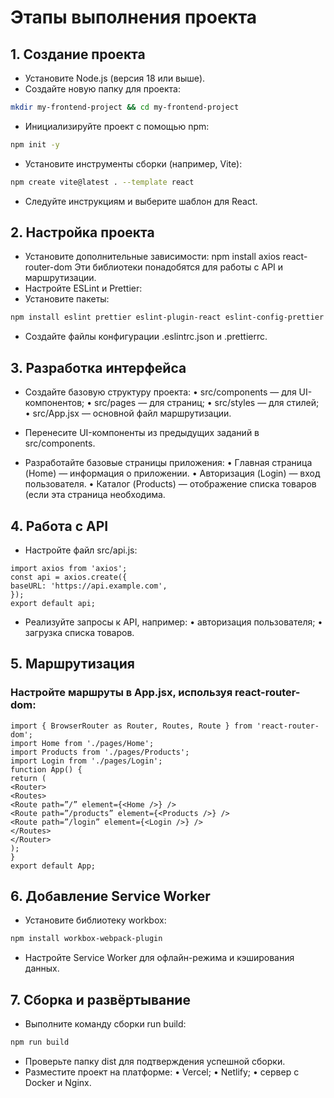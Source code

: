 # Этапы выполнения проекта

## 1. Создание проекта

- Установите Node.js (версия 18 или выше).
- Создайте новую папку для проекта:

```bash
mkdir my-frontend-project && cd my-frontend-project
```
- Инициализируйте проект с помощью npm:

```bash
npm init -y
```
- Установите инструменты сборки (например, Vite):

```bash
npm create vite@latest . --template react
```
- Следуйте инструкциям и выберите шаблон для React.

## 2. Настройка проекта

- Установите дополнительные зависимости:
npm install axios react-router-dom
Эти библиотеки понадобятся для работы с API и маршрутизации.
- Настройте ESLint и Prettier:
- Установите пакеты:

```bash
npm install eslint prettier eslint-plugin-react eslint-config-prettier --save-dev
```
- Создайте файлы конфигурации .eslintrc.json и .prettierrc.

## 3. Разработка интерфейса
- Создайте базовую структуру проекта:
• src/components — для UI-компонентов;
• src/pages — для страниц;
• src/styles — для стилей;
• src/App.jsx — основной файл маршрутизации.

- Перенесите UI-компоненты из предыдущих заданий в src/components.
- Разработайте базовые страницы приложения:
• Главная страница (Home) — информация о приложении.
• Авторизация (Login) — вход пользователя.
• Каталог (Products) — отображение списка товаров (если эта страница
необходима.

## 4. Работа с API
- Настройте файл src/api.js:

```
import axios from 'axios';
const api = axios.create({
baseURL: 'https://api.example.com',
});
export default api;
```

- Реализуйте запросы к API, например:
• авторизация пользователя;
• загрузка списка товаров.

## 5. Маршрутизация
### Настройте маршруты в App.jsx, используя react-router-dom:
```
import { BrowserRouter as Router, Routes, Route } from 'react-router-dom';
import Home from './pages/Home';
import Products from './pages/Products';
import Login from './pages/Login';
function App() {
return (
<Router>
<Routes>
<Route path=”/” element={<Home />} />
<Route path=”/products” element={<Products />} />
<Route path=”/login” element={<Login />} />
</Routes>
</Router>
);
}
export default App;
```

## 6. Добавление Service Worker
- Установите библиотеку workbox:
```bash
npm install workbox-webpack-plugin
```
- Настройте Service Worker для офлайн-режима и кэширования данных.

## 7. Сборка и развёртывание
- Выполните команду сборки run build:

```bash
npm run build
```
- Проверьте папку dist для подтверждения успешной сборки.
- Разместите проект на платформе:
• Vercel;
• Netlify;
• сервер с Docker и Nginx.